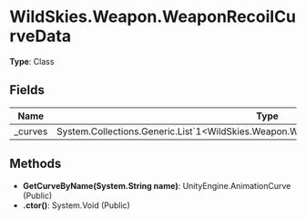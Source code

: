 ﻿# WildSkies.Weapon.WeaponRecoilCurveData

**Type**: Class

## Fields

| Name | Type | Access |
|------|------|--------|
| _curves | System.Collections.Generic.List`1<WildSkies.Weapon.WeaponRecoilCurveData/RecoilCurveData> | Public |

## Methods

- **GetCurveByName(System.String name)**: UnityEngine.AnimationCurve (Public)
- **.ctor()**: System.Void (Public)

